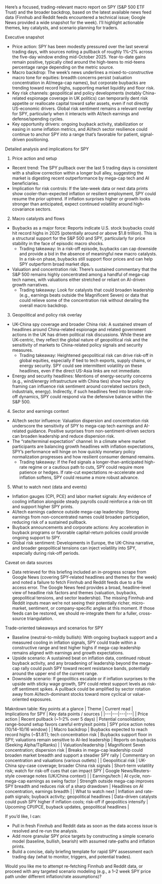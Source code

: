 Here’s a focused, trading-relevant macro report on SPY (S&P 500 ETF Trust) and the broader backdrop, based on the latest available news feed data (Finnhub and Reddit feeds encountered a technical issue; Google News provided a wide snapshot for the week). I’ll highlight actionable themes, key catalysts, and scenario planning for traders.

Executive snapshot
- Price action: SPY has been modestly pressured over the last several trading days, with sources noting a pullback of roughly 1%–2% across the five-day window ending mid-October 2025. Year-to-date gains remain positive, typically cited around the high-teens to mid-teens percentage range depending on the metric source.
- Macro backdrop: The week’s news underlines a mixed-to-constructive macro tone for equities: breadth concerns persist (valuation concentration in AI/mega-cap names), but corporate buybacks are trending toward record highs, supporting market liquidity and floor risk.
- Key risk channels: geopolitical and policy developments (notably China-related espionage coverage in UK politics) can temporarily dent risk appetite or reallocate capital toward safer assets, even if not directly US-economic drivers. Global risk sentiment remains a relevant overlay for SPY, particularly when it interacts with AI/tech earnings and defense/spending cycles.
- Key opportunity drivers: ongoing buyback activity, stabilization or easing in some inflation metrics, and AI/tech sector resilience could continue to anchor SPY into a range that’s favorable for patient, signal-driven positioning.

Detailed analysis and implications for SPY
1) Price action and setup
- Recent trend: The SPY pullback over the last 5 trading days is consistent with a shallow correction within a longer bull alley, suggesting the market is digesting recent outperformance by mega-cap tech and AI beneficiaries.
- Implication for risk controls: If the late-week data or next data prints show cooler-than-expected inflation or resilient employment, SPY could resume the prior uptrend. If inflation surprises higher or growth looks stronger than anticipated, expect continued volatility around high-covariance sectors.

2) Macro catalysts and flows
- Buybacks as a major force: Reports indicate U.S. stock buybacks could hit record highs in 2025 (potentially around or above $1.8 trillion). This is a structural support for the S&P 500 and SPY, particularly for price stability in the face of episodic macro shocks.
  - Trading takeaway: In a risk-off episode, buybacks can cap downside and provide a bid in the absence of meaningful new macro catalysts. In a risk-on phase, buybacks still support floor prices and can help SPY outperform broad market dips.
- Valuation and concentration risk: There’s sustained commentary that the S&P 500 remains highly concentrated among a handful of mega-cap tech names, with valuations either stretched or reliant on AI-driven growth narratives.
  - Trading takeaway: Look for catalysts that could broaden leadership (e.g., earnings beats outside the Magnificent Seven) or data that could relieve some of the concentration risk without derailing the overall macro backdrop.

3) Geopolitical and policy risk overlay
- UK-China spy coverage and broader China risk: A sustained stream of headlines around China-related espionage and related government actions in the UK has driven political risk discussions. While these are UK-centric, they reflect the global nature of geopolitical risk and the sensitivity of markets to China-related policy signals and security measures.
  - Trading takeaway: Heightened geopolitical risk can drive risk-off in global equities, especially if tied to tech exports, supply chains, or energy security. SPY could see intermittent volatility on these headlines, even if the direct US-Asia links are not immediate.
- Energy and security headlines: Mentions of energy-security concerns (e.g., wind/energy infrastructure with China ties) show how policy framing can influence risk sentiment around correlated sectors (tech, industrials, energy). Indirectly, if such headlines feed into broader risk-off dynamics, SPY could respond via the defensive balance within the S&P 500.

4) Sector and earnings context
- AI/tech sector influence: Valuation dispersion and concentration risk underscore the sensitivity of SPY to mega-cap tech earnings and AI-related guidance. Positive surprises from non-sentiment-driven sectors can broaden leadership and reduce dispersion risk.
- The “rate/terminal expectation” channel: In a climate where market participants are balancing growth headlines with inflation expectations, SPY’s performance will hinge on how quickly monetary policy normalization progresses and how resilient consumer demand remains.
  - Trading takeaway: If the Fed signals a longer-than-anticipated high-rate regime or a cautious path to cuts, SPY could require more patience or hedges. If rate-cut expectations re-accelerate and inflation softens, SPY could resume a more robust advance.

5) What to watch next (data and events)
- Inflation gauges (CPI, PCE) and labor market signals: Any evidence of cooling inflation alongside steady payrolls could reinforce a risk-on tilt and support higher SPY prints.
- AI/tech earnings cadence outside mega-cap leadership: Strong earnings from non-concentrated names could broaden participation, reducing risk of a sustained pullback.
- Buyback announcements and corporate actions: Any acceleration in buyback programs or favorable capital-return policies could provide ongoing support to SPY.
- Global risk sentiment: Developments in Europe, the UK-China narrative, and broader geopolitical tensions can inject volatility into SPY, especially during risk-off periods.

Caveat on data sources
- Data retrieved for this briefing included an in-progress scrape from Google News (covering SPY-related headlines and themes for the week) and noted a failure to fetch Finnhub and Reddit feeds due to a file access error. The Google News feed provides a broad, headline-level view of headline risk factors and themes (valuation, buybacks, geopolitical tensions, and sector leadership). The missing Finnhub and Reddit inputs mean we’re not seeing their potentially richer, micro-market, sentiment, or company-specific angles at this moment. If those feeds can be restored, we should re-integrate them for a fuller, cross-source triangulation.

Trade-oriented takeaways and scenarios for SPY
- Baseline (neutral-to-mildly bullish): With ongoing buyback support and a measured cooling in inflation signals, SPY could trade within a constructive range and test higher highs if mega-cap leadership remains aligned with earnings and growth expectations.
- Upside scenario: A sustained beat on inflation data, continued robust buyback activity, and any broadening of leadership beyond the mega-cap rally could push SPY toward recent resistance bands, potentially around the upper end of the current range.
- Downside scenario: If geopolitics escalate or if inflation surprises to the upside with sticky wage growth, SPY could retest support levels as risk-off sentiment spikes. A pullback could be amplified by sector rotation away from AI/tech-dominant stocks toward more cyclical or value-oriented exposures.

Makrdown table: Key points at a glance
| Theme | Current read | Implications for SPY | Key data points / sources |
|---|---|---|---|
| Price action | Recent pullback (~1–2% over 5 days) | Potential consolidation; range-bound setup favors careful entry/exit points | SPY price action notes (10/14–10/16 window) |
| Macro backdrop | Buybacks expected to reach record highs (~$1.8T); tech concentration risk | Buybacks support floor in SPY; valuations remain sensitive to AI-led leadership | Reports on buybacks (Seeking Alpha/TipRanks) |
| Valuation/leadership | Magnificent Seven concentration; dispersion risk | Breaks in mega-cap leadership could broaden market breadth and support a steadier SPY rally | Commentary on concentration and valuations (various outlets) |
| Geopolitical risk | UK-China spy-case coverage; broader China risk signals | Short-term volatility risk; watch for risk-off cues that can impact SPY | Google News/Reuters-style coverage notes (UK/China context) |
| Earnings/tech | AI cycle, non-mega-cap earnings as swing factor | Strength outside mega-cap improves SPY breadth and reduces risk of a sharp drawdown | Headlines on AI concentration, earnings breadth |
| What to watch next | Inflation and rate-path signals; buyback activity; geopolitical headlines | Data-driven catalysts could push SPY higher if inflation cools; risk-off if geopolitics intensify | Upcoming CPI/PCE, buyback updates, geopolitical headlines |

If you’d like, I can:
- Pull in fresh Finnhub and Reddit data as soon as the data access issue is resolved and re-run the analysis.
- Add more granular SPY price targets by constructing a simple scenario model (baseline, bullish, bearish) with assumed rate-paths and inflation prints.
- Build a concise, daily briefing template for rapid SPY assessment each trading day (what to monitor, triggers, and potential trades).

Would you like me to attempt re-fetching Finnhub and Reddit data, or proceed with any targeted scenario modeling (e.g., a 1–2 week SPY price path under different inflation/rate assumptions)?